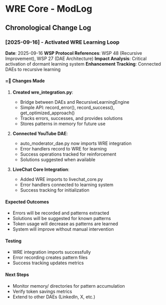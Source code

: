 # WRE Core - ModLog

## Chronological Change Log

### [2025-09-16] - Activated WRE Learning Loop
**Date**: 2025-09-16
**WSP Protocol References**: WSP 48 (Recursive Improvement), WSP 27 (DAE Architecture)
**Impact Analysis**: Critical activation of dormant learning system
**Enhancement Tracking**: Connected DAEs to recursive learning

#### = Changes Made
1. **Created wre_integration.py**:
   - Bridge between DAEs and RecursiveLearningEngine
   - Simple API: record_error(), record_success(), get_optimized_approach()
   - Tracks errors, successes, and provides solutions
   - Stores patterns in memory for future use

2. **Connected YouTube DAE**:
   - auto_moderator_dae.py now imports WRE integration
   - Error handlers record to WRE for learning
   - Success operations tracked for reinforcement
   - Solutions suggested when available

3. **LiveChat Core Integration**:
   - Added WRE imports to livechat_core.py
   - Error handlers connected to learning system
   - Success tracking for initialization

#### Expected Outcomes
- Errors will be recorded and patterns extracted
- Solutions will be suggested for known patterns
- Token usage will decrease as patterns are learned
- System will improve without manual intervention

#### Testing
- WRE integration imports successfully
- Error recording creates pattern files
- Success tracking updates metrics

#### Next Steps
- Monitor memory/ directories for pattern accumulation
- Verify token savings metrics
- Extend to other DAEs (LinkedIn, X, etc.)